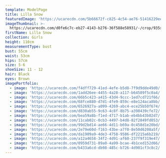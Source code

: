 ```yaml
---
template: ModelPage
title: Lilla Snow
featuredImage: 'https://ucarecdn.com/5b66672f-c825-4c54-ae76-51416229ee46/'
imageThumbnail: >-
  https://ucarecdn.com/d0fe6c7c-eb27-4143-b276-36f588e58931/-/crop/935x1183/695,0/-/preview/
firstName: Lilla Snow
collection: Girls
height: 110cm
measurementType: bust
bust: 55cm
waist: 53cm
hips: 57cm
size: 5-6
shoeSize: 11 - 12
hair: Black
eyes: Brown
imagePortfolio:
  - image: 'https://ucarecdn.com/f4dff729-41ed-4efe-b5d8-7f9d9dde49d0/'
  - image: 'https://ucarecdn.com/1add26ee-4455-4a28-a117-b64589f5c0a4/'
  - image: 'https://ucarecdn.com/66b5c423-a415-43d4-9ccc-1ed7cd721f66/'
  - image: 'https://ucarecdn.com/68fce880-d7d1-4fe9-859c-e8e124aca8bb/'
  - image: 'https://ucarecdn.com/6526927a-a099-4269-abc4-ece25b50f674/'
  - image: 'https://ucarecdn.com/d830ab55-9c63-4c8f-8b75-a398439cfe72/'
  - image: 'https://ucarecdn.com/bea59a8b-f1ed-4717-b1ab-eb4bb43b02d7/'
  - image: 'https://ucarecdn.com/11cab02c-0cb3-4497-b4d8-82f2849fd053/'
  - image: 'https://ucarecdn.com/99d2bd14-ae66-4d11-b69a-0c458d1e20bd/'
  - image: 'https://ucarecdn.com/2e79e60d-f163-43be-a7f0-8e50d6208a5f/'
  - image: 'https://ucarecdn.com/da1909a9-4de3-4758-9586-df2215a6b219/'
  - image: 'https://ucarecdn.com/a12a4658-34f2-4d91-af60-237f9f319e47/'
  - image: 'https://ucarecdn.com/0959d731-89a0-4a99-bcae-4b1ced152d66/'
  - image: 'https://ucarecdn.com/b433a6cd-db98-485c-b726-4d901cf3c8c2/'
---
```


